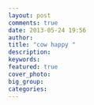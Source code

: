 ```yaml
---
layout: post
comments: true
date: 2013-05-24 19:56
author: 
title: "cow happy "
description: 
keywords: 
featured: true
cover_photo: 
big_group: 
categories: 
---
```

